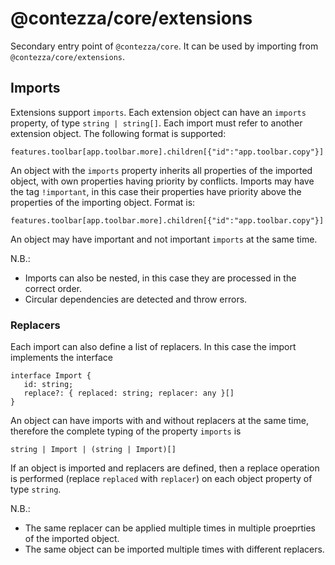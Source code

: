 # @contezza/core/extensions

Secondary entry point of `@contezza/core`. It can be used by importing from `@contezza/core/extensions`.

## Imports

Extensions support `imports`. Each extension object can have an `imports` property, of type `string | string[]`. Each import must refer to another extension object. The following format is supported:
```
features.toolbar[app.toolbar.more].children[{"id":"app.toolbar.copy"}]
```

An object with the `imports` property inherits all properties of the imported object, with own properties having priority by conflicts.
Imports may have the tag `!important`, in this case their properties have priority above the properties of the importing object. Format is:
```
features.toolbar[app.toolbar.more].children[{"id":"app.toolbar.copy"}]!important
```
An object may have important and not important `imports` at the same time.

N.B.:
* Imports can also be nested, in this case they are processed in the correct order.
* Circular dependencies are detected and throw errors.

### Replacers

Each import can also define a list of replacers. In this case the import implements the interface
```
interface Import {
   id: string;
   replace?: { replaced: string; replacer: any }[]
}
```
An object can have imports with and without replacers at the same time, therefore the complete typing of the property `imports` is
```
string | Import | (string | Import)[]
```
If an object is imported and replacers are defined, then a replace operation is performed (replace `replaced` with `replacer`) on each object property of type `string`.

N.B.:
* The same replacer can be applied multiple times in multiple proeprties of the imported object.
* The same object can be imported multiple times with different replacers.

